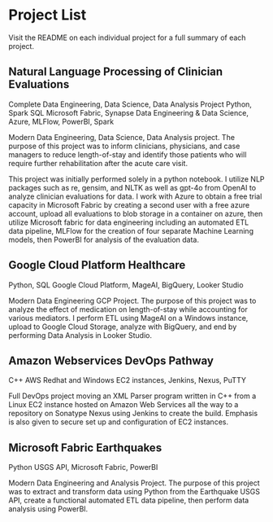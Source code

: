 # Project List
Visit the README on each individual project for a full summary of each project.
## Natural Language Processing of Clinician Evaluations
Complete Data Engineering, Data Science, Data Analysis Project
Python, Spark SQL
Microsoft Fabric, Synapse Data Engineering & Data Science, Azure, MLFlow, PowerBI, Spark

Modern Data Engineering, Data Science, Data Analysis project. The purpose of this project was to inform clinicians, physicians, and case managers to reduce length-of-stay and identify those patients who will require further rehabilitation after the acute care visit. 

This project was initially performed solely in a python notebook. I utilize NLP packages such as re, gensim, and NLTK as well as gpt-4o from OpenAI to analyze clinician evaluations for data. I work with Azure to obtain a free trial capacity in Microsoft Fabric by creating a second user with a free azure account, upload all evaluations to blob storage in a container on azure, then utilize Microsoft fabric for data engineering including an automated ETL data pipeline, MLFlow for the creation of four separate Machine Learning models, then PowerBI for analysis of the evaluation data. 


## Google Cloud Platform Healthcare
Python, SQL
Google Cloud Platform, MageAI, BigQuery, Looker Studio

Modern Data Engineering GCP Project. The purpose of this  project was to analyze the effect of medication on length-of-stay while accounting for various mediators. I perform ETL using MageAI on a Windows instance, upload to Google Cloud Storage, analyze with BigQuery, and end by performing Data Analysis in Looker Studio.


## Amazon Webservices DevOps Pathway
C++
AWS Redhat and Windows EC2 instances, Jenkins, Nexus, PuTTY

Full DevOps project moving an XML Parser program written in C++ from a Linux EC2 instance hosted on Amazon Web Services all the way to a repository on Sonatype Nexus using Jenkins to create the build. Emphasis is also given to secure set up and configuration of EC2 instances. 


## Microsoft Fabric Earthquakes
Python
USGS API, Microsoft Fabric, PowerBI

Modern Data Engineering and Analysis Project. The purpose of this project was to extract and transform data using Python from the Earthquake USGS API, create a functional automated ETL data pipeline, then perform data analysis using PowerBI.


